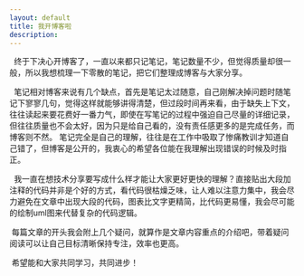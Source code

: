 ```yaml
---
layout: default
title: 我开博客啦
description: 
---
```


&nbsp;&nbsp;终于下决心开博客了，一直以来都只记笔记，笔记数量不少，但觉得质量却很一般，所以我想梳理一下零散的笔记，把它们整理成博客与大家分享。

&nbsp;&nbsp;笔记相对博客来说有几个缺点，首先是笔记太过随意，自己刚解决掉问题时随笔记下寥寥几句，觉得这样就能够讲得清楚，但过段时间再来看，由于缺失上下文，往往读起来要花费好一番力气，即使在写笔记的过程中强迫自己尽量的详细记录，但往往质量也不会太好，因为只是给自己看的，没有责任感更多的是完成任务，而博客则不然。
笔记完全是自己的理解，往往是在工作中吸取了惨痛教训才知道自己错了，但博客是公开的，我衷心的希望各位能在我理解出现错误的时候及时指正。

&nbsp;&nbsp;我一直在想技术分享要写成什么样才能让大家更好更快的理解？直接贴出大段加注释的代码并非是个好的方式，看代码很枯燥乏味，让人难以注意力集中，我会尽力避免在文章中出现大段的代码，图表比文字更精简，比代码更易懂，我会尽可能的绘制uml图来代替复杂的代码逻辑。

&nbsp;每篇文章的开头我会附上几个疑问，就算作是文章内容重点的介绍吧，带着疑问阅读可以让自己目标清晰保持专注，效率也更高。

&nbsp;希望能和大家共同学习，共同进步！